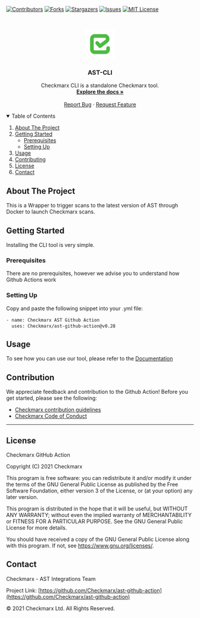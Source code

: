 [![Contributors][contributors-shield]][contributors-url]
[![Forks][forks-shield]][forks-url]
[![Stargazers][stars-shield]][stars-url]
[![Issues][issues-shield]][issues-url]
[![MIT License][license-shield]][license-url]



<!-- PROJECT LOGO -->
<br />
<p align="center">
  <a href="">
    <img src="./logo.png" alt="Logo" width="80" height="80">
  </a>

<h3 align="center">AST-CLI</h3>

<p align="center">
    Checkmarx CLI is a standalone Checkmarx tool.
<br />
    <a href="https://checkmarx.atlassian.net/wiki/spaces/AST/pages/3080454799/Quick+Start+Guide+-+CxAST+GitHub+Action"><strong>Explore the docs »</strong></a>
    <br />
    <br />
    <a href="https://github.com/Checkmarx/ast-github-action/issues/new/choose">Report Bug</a>
    ·
    <a href="https://github.com/Checkmarx/ast-github-action/issues/new/choose">Request Feature</a>
  </p>
</p>



<!-- TABLE OF CONTENTS -->
<details open="open">
  <summary>Table of Contents</summary>
  <ol>
    <li>
      <a href="#about-the-project">About The Project</a>
    </li>
    <li>
      <a href="#getting-started">Getting Started</a>
      <ul>
        <li><a href="#prerequisites">Prerequisites</a></li>
        <li><a href="#setting-up">Setting Up</a></li>
      </ul>
    </li>
    <li><a href="#usage">Usage</a></li>
    <li><a href="#contributing">Contributing</a></li>
    <li><a href="#license">License</a></li>
    <li><a href="#contact">Contact</a></li>
  </ol>
</details>



<!-- ABOUT THE PROJECT -->
## About The Project

This is a Wrapper to trigger scans to the latest version of AST through Docker to launch Checkmarx scans.


<!-- GETTING STARTED -->
## Getting Started

Installing the CLI tool is very simple.

### Prerequisites

There are no prerequisites, however we advise you to understand how Github Actions work

### Setting Up


Copy and paste the following snippet into your .yml file:
```
- name: Checkmarx AST Github Action
  uses: Checkmarx/ast-github-action@v0.28
```



## Usage

To see how you can use our tool, please refer to the [Documentation](https://checkmarx.atlassian.net/wiki/spaces/AST/pages/3080454799/Quick+Start+Guide+-+CxAST+GitHub+Action)


## Contribution

We appreciate feedback and contribution to the Github Action! Before you get started, please see the following:

- [Checkmarx contribution guidelines](docs/contributing.md)
- [Checkmarx Code of Conduct](docs/code_of_conduct.md)

** **

<!-- LICENSE -->
## License


Checkmarx GitHub Action

Copyright (C) 2021 Checkmarx

This program is free software: you can redistribute it and/or modify it under the terms of the GNU General Public License as published by the Free Software Foundation, either version 3 of the License, or (at your option) any later version.

This program is distributed in the hope that it will be useful, but WITHOUT ANY WARRANTY; without even the implied warranty of MERCHANTABILITY or FITNESS FOR A PARTICULAR PURPOSE. See the GNU General Public License for more details.

You should have received a copy of the GNU General Public License along with this program. If not, see https://www.gnu.org/licenses/.

<!-- CONTACT -->
## Contact

Checkmarx - AST Integrations Team

Project Link: [https://github.com/Checkmarx/ast-github-action](https://github.com/Checkmarx/ast-github-action)


© 2021 Checkmarx Ltd. All Rights Reserved.

<!-- MARKDOWN LINKS & IMAGES -->
<!-- https://www.markdownguide.org/basic-syntax/#reference-style-links -->
[contributors-shield]: https://img.shields.io/github/contributors/Checkmarx/ast-cli.svg?style=flat-square
[contributors-url]: https://github.com/Checkmarx/ast-cli/graphs/contributors
[forks-shield]: https://img.shields.io/github/forks/Checkmarx/ast-cli.svg?style=flat-square
[forks-url]: https://github.com/Checkmarx/ast-cli/network/members
[stars-shield]: https://img.shields.io/github/stars/Checkmarx/ast-cli.svg?style=flat-square
[stars-url]: https://github.com/Checkmarx/ast-cli/stargazers
[issues-shield]: https://img.shields.io/github/issues/Checkmarx/ast-cli.svg?style=flat-square
[issues-url]: https://github.com/Checkmarx/ast-cli/issues
[license-shield]: https://img.shields.io/github/license/Checkmarx/ast-cli.svg?style=flat-square
[license-url]: https://github.com/Checkmarx/ast-cli/blob/master/LICENSE
[product-screenshot]: images/screenshot.png